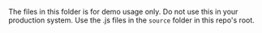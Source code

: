 The files in this folder is for demo usage only.  Do not use this in your production system.  Use the .js files in the `source` folder in this repo's root.